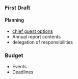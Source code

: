 
### First Draft

#### Planning

- [chief guest options](/chief) 
- Annual report contents 
- delegation of responsibilities 

### Budget 
- Events 
- Deadlines 

